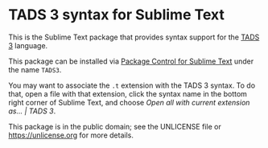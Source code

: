 TADS 3 syntax for Sublime Text
==============================

This is the Sublime Text package that provides syntax support for the [TADS 3](https://www.tads.org/) language.

This package can be installed via [Package Control for Sublime Text](https://sublime.wbond.net/installation) under the name `TADS3`.

You may want to associate the `.t` extension with the TADS 3 syntax. To do that, open a file with that extension, click the syntax name in the bottom right corner of Sublime Text, and choose *Open all with current extension as... | TADS 3*.

This package is in the public domain; see the UNLICENSE file or <https://unlicense.org> for more details.
